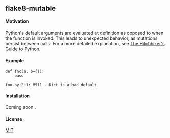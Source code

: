 flake8-mutable
--------------

#### Motivation

Python's default arguments are evaluated at definition as opposed to when the function is invoked. This leads to unexpected behavior, as mutations persist between calls. For a more detailed explanation, see [The Hitchhiker's Guide to Python](http://docs.python-guide.org/en/latest/writing/gotchas/#mutable-default-arguments).

#### Example

```
def fnc(a, b={}):
    pass

foo.py:2:1: M511 - Dict is a bad default
```

#### Installation

Coming soon..


#### License

[MIT](https://opensource.org/licenses/MIT)
